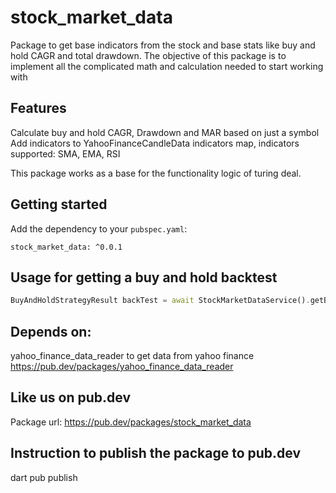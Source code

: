 # stock_market_data
Package to get base indicators from the stock and base stats like buy and hold CAGR and total drawdown.
The objective of this package is to implement all the complicated math and calculation needed to start working with

## Features
Calculate buy and hold CAGR, Drawdown and MAR based on just a symbol
Add indicators to YahooFinanceCandleData indicators map, indicators supported: SMA, EMA, RSI

This package works as a base for the functionality logic of turing deal.


## Getting started
Add the dependency to your `pubspec.yaml`:
```
stock_market_data: ^0.0.1
```

## Usage for getting a buy and hold backtest
```dart
BuyAndHoldStrategyResult backTest = await StockMarketDataService().getBackTestResultForSymbol('GOOG');
```


## Depends on:
yahoo_finance_data_reader to get data from yahoo finance
https://pub.dev/packages/yahoo_finance_data_reader

## Like us on pub.dev
Package url:
https://pub.dev/packages/stock_market_data


## Instruction to publish the package to pub.dev
dart pub publish